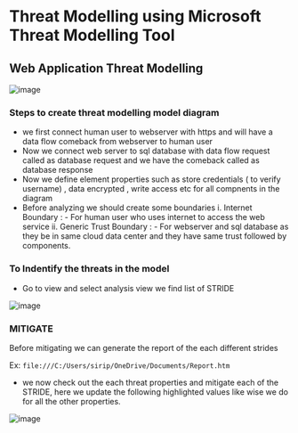 # Threat Modelling using Microsoft Threat Modelling Tool

## Web Application Threat Modelling 

<p align= 'center'>
  
 ![image](https://user-images.githubusercontent.com/68326118/233858114-39c79c82-9fe4-4c20-bdb4-32da960f1ba4.png)

</p>

### Steps to create threat modelling model diagram
- we first connect human user to webserver with https and will have a data flow comeback from webserver to human user
- Now we connect web server to sql database with data flow request called as database request and we have the comeback called as database response
- Now we define element properties such as store credentials ( to verify username) , data encrypted , write access etc for all compnents in the diagram
- Before analyzing we should create some boundaries 
        i. Internet Boundary :
                - For human user who uses internet to access the web service
        ii. Generic Trust Boundary :
                - For webserver and sql database as they be in same cloud data center and they have same trust followed by components.

### To Indentify the threats in the model 

- Go to view and select analysis view we find list of STRIDE 

![image](https://user-images.githubusercontent.com/68326118/233850672-b55f98dd-e4b6-4aba-b3a5-1010f9ec4a98.png)

### MITIGATE
 
 Before mitigating we can generate the report of the each different strides 
 
 Ex: `file:///C:/Users/sirip/OneDrive/Documents/Report.htm`
 
 - we now check out the each threat properties and mitigate each of the STRIDE, here we update the following highlighted values like wise we do for all the other properties.
 
 ![image](https://user-images.githubusercontent.com/68326118/233851061-72fadeae-895b-49e2-be3a-d86b3afd9993.png)

